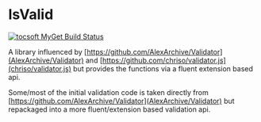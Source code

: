 # IsValid

[![tocsoft MyGet Build Status](https://www.myget.org/BuildSource/Badge/tocsoft?identifier=da851231-8a12-4239-8d22-30b4d7f9dc8f)](https://www.myget.org/)

A library influenced by [https://github.com/AlexArchive/Validator](AlexArchive/Validator) and [https://github.com/chriso/validator.js](chriso/validator.js) but provides the functions via a fluent extension based api.

Some/most of the initial validation code is taken directly from [https://github.com/AlexArchive/Validator](AlexArchive/Validator) but repackaged into a more fluent/extension based validation api.

